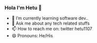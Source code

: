### Hola I'm Hetu 👋

- 🌱 I’m currently learning software dev..
- 💬 Ask me about any tech related stuffs
- 📫 How to reach me on: twitter hetu1107
- 😄 Pronouns: He/His
